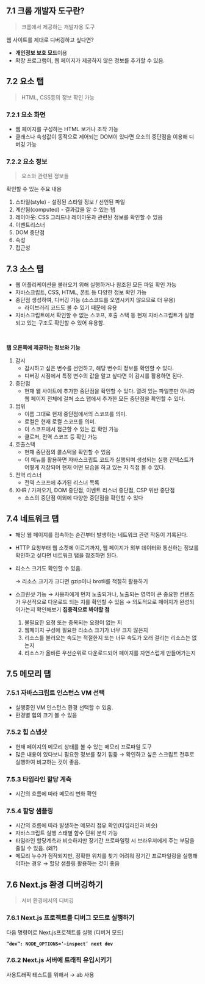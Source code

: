 ## 7.1 크롬 개발자 도구란?

> 크롬에서 제공하는 개발자용 도구

웹 사이트를 제대로 디버깅하고 싶다면?

- **개인정보 보호 모드**이용
- 확장 프로그램이, 웹 페이지가 제공하지 않은 정보를 추가할 수 있음.

## 7.2 요소 탭

> HTML, CSS등의 정보 확인 가능

### 7.2.1 요소 화면

- 웹 페이지를 구성하는 HTML 보거나 조작 가능
- 클래스나 속성값이 동적으로 제어되는 DOM이 있다면 요소의 중단점을 이용해 디버깅 가능

### 7.2.2 요소 정보

> 요소와 관련된 정보들

확인할 수 있는 주요 내용

1. 스타일(style) - 설정된 스타일 정보 / 선언된 파일
2. 계산됨(computed) - 결과값을 알 수 있는 탭
3. 레이아웃: CSS 그리드나 레이아웃과 관련된 정보를 확인할 수 있음
4. 이벤트리스너
5. DOM 중단점
6. 속성
7. 접근성

## 7.3 소스 탭

- 웹 어플리케이션을 불러오기 위해 실행하거나 참조된 모든 파일 확인 가능
- 자바스크립트, CSS, HTML, 폰트 등 다양한 정보 확인 가능
- 중단점 생성하여, 디버깅 가능 (소스코드를 오염시키지 않으므로 더 유용)
  - 라이브러리 코드도 볼 수 있기 때문에 유용
- 자바스크립트에서 확인할 수 없는 스코프, 호출 스택 등 현재 자바스크립트가 실행되고 있는 구조도 확인할 수 있어 유용함.

<br>

**탭 오른쪽에 제공하는 정보와 기능**

1. 감시
   - 감시하고 싶은 변수를 선언하고, 해당 변수의 정보를 확인할 수 있다.
   - 디버깅 시점에서 특정 변수의 값을 알고 싶다면 이 감시를 활용하면 된다.
2. 중단점
   - 현재 웹 사이트에 추가한 중단점을 확인할 수 있다. 열려 있는 파일뿐만 아니라 웹 페이지 전체에 걸쳐 소스 탭에서 추가한 모든 중단점을 확인할 수 있다.
3. 범위
   - 이름 그대로 현재 중단점에서의 스코프를 의미.
   - 로컬은 현재 로컬 스코프를 의미.
   - 이 스코프에서 접근할 수 있는 값 확인 가능
   - 클로저, 전역 스코프 등 확인 가능
4. 호출스택
   - 현재 중단점의 콜스택을 확인할 수 있음
   - 이 메뉴를 활용하면 자바스크립트 코드가 실행되며 생성되는 실행 컨텍스트가 어떻게 저장되어 현재 어떤 모습을 하고 있는 지 직접 볼 수 있다.
5. 전역 리스너
   - 전역 스코프에 추가된 리스너 목록
6. XHR / 가져오기, DOM 중단점, 이벤트 리스너 중단점, CSP 위반 중단점
   - 소스의 중단점 이외에 다양한 중단점을 확인할 수 있다

## 7.4 네트워크 탭

- 해당 웹 페이지를 접속하는 순간부터 발생하는 네트워크 관련 작동이 기록된다.
- HTTP 요청부터 웹 소켓에 이르기까지, 웹 페이지가 외부 데이터와 통신하는 정보를 확인하고 싶다면 네트워크 탭을 참조하면 된다.

- 리소스 크기도 확인할 수 있음.

  → 리소스 크기가 크다면 gzip이나 brotli를 적절히 활용하기

- 스크린샷 기능
  → 사용자에게 먼저 노출되거나, 노출되는 영역이 큰 중요한 컨텐츠가 우선적으로 다운로드 되는 지를 확인할 수 있음
  → 의도적으로 페이지가 완성되어가는지 확인해보기
  **집중적으로 봐야할 점**
  1. 불필요한 요청 또는 중복되는 요청이 없는 지
  2. 웹페이지 구성에 필요한 리소스 크기가 너무 크지 않은지
  3. 리소스를 불러오는 속도는 적절한지 또는 너무 속도가 오래 걸리는 리소스는 없는지
  4. 리소스가 올바른 우선순위로 다운로드되어 페이지를 자연스럽게 만들어가는지

## 7.5 메모리 탭

### 7.5.1 자바스크립트 인스턴스 VM 선택

- 실행중인 VM 인스턴스 환경 선택할 수 있음.
- 환경별 힙의 크기 볼 수 있음

### 7.5.2 힙 스냅샷

- 현재 페이지의 메모리 상태를 볼 수 있는 메모리 프로파일 도구
- 많은 내용이 있다보니 필요한 정보를 찾기 힘듦
  → 확인하고 싶은 스크립트 전후로 실행하여 비교하는 것이 좋음.

### 7.5.3 타임라인 할당 계측

- 시간의 흐름에 따라 메모리 변화 확인

### 7.5.4 할당 샘플링

- 시간의 흐름에 따라 발생하는 메모리 점유 확인(타임라인과 비슷)
- 자바스크립트 실행 스태별 함수 단위 분석 가능
- 타임라인 할당계측과 비슷하지만 장기간 프로파일링 시 브라우저에게 주는 부담을 줄일 수 있음. (왜?)
- 메모리 누수가 짐작되지만, 정확한 위치를 찾기 어려워 장기간 프로파일링을 실행해야하는 경우 → 할당 샘플링 활용하는 것이 좋음

## 7.6 Next.js 환경 디버깅하기

> 서버 환경에서의 디버깅

### 7.6.1 Next.js 프로젝트를 디버그 모드로 실행하기

다음 명령어로 Next.js프로젝트를 실행 (디버거 모드)

**`“dev”: NODE_OPTIONS=’—inspect’ next dev`**

### 7.6.2 Next.js 서버에 트래픽 유입시키기

사용트래픽 테스트를 위해서 → ab 사용
